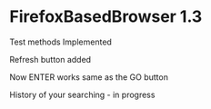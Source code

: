# FirefoxBasedBrowser 1.3
Test methods Implemented

Refresh button added

Now ENTER works same as the GO button

History of your searching - in progress 
